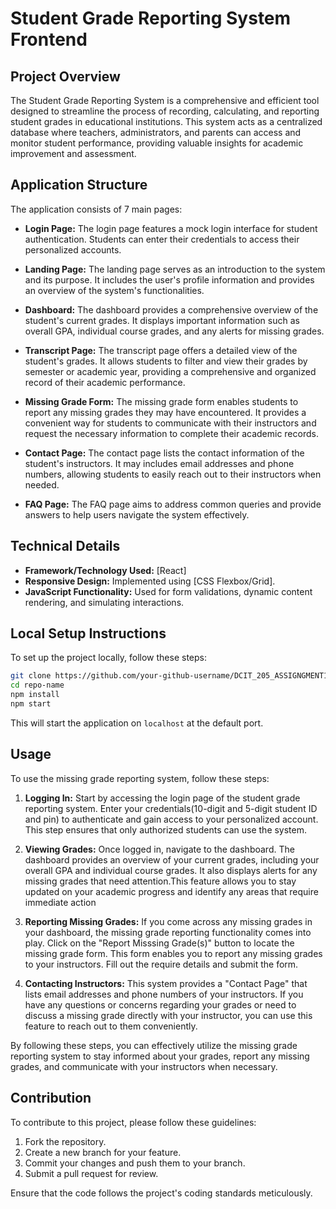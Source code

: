 # Student Grade Reporting System Frontend

## Project Overview

The Student Grade Reporting System is a comprehensive and efficient tool designed to streamline the process of recording, calculating, and reporting student grades in educational institutions. This system acts as a centralized database where teachers, administrators, and parents can access and monitor student performance, providing valuable insights for academic improvement and assessment.

## Application Structure

The application consists of 7 main pages:

- **Login Page:** The login page features a mock login interface for student authentication. Students can enter their credentials to access their personalized accounts.
- **Landing Page:** The landing page serves as an introduction to the system and its purpose. It includes the user's profile information and provides an overview of the system's functionalities.

- **Dashboard:** The dashboard provides a comprehensive overview of the student's current grades. It displays important information such as overall GPA, individual course grades, and any alerts for missing grades.

- **Transcript Page:** The transcript page offers a detailed view of the student's grades. It allows students to filter and view their grades by semester or academic year, providing a comprehensive and organized record of their academic performance.

- **Missing Grade Form:** The missing grade form enables students to report any missing grades they may have encountered. It provides a convenient way for students to communicate with their instructors and request the necessary information to complete their academic records.

- **Contact Page:** The contact page lists the contact information of the student's instructors. It may includes email addresses and phone numbers, allowing students to easily reach out to their instructors when needed.

- **FAQ Page:** The FAQ page aims to address common queries and provide answers to help users navigate the system effectively.

## Technical Details

- **Framework/Technology Used:** [React]
- **Responsive Design:** Implemented using [CSS Flexbox/Grid].
- **JavaScript Functionality:** Used for form validations, dynamic content rendering, and simulating interactions.

## Local Setup Instructions

To set up the project locally, follow these steps:

```bash
git clone https://github.com/your-github-username/DCIT_205_ASSIGNGMENT1.git
cd repo-name
npm install
npm start
```

This will start the application on `localhost` at the default port.

## Usage

To use the missing grade reporting system, follow these steps:
1. **Logging In:**  Start by accessing the login page of the student grade reporting system. Enter your credentials(10-digit and 5-digit student ID and pin) to authenticate and gain access to your personalized account. This step ensures that only authorized students can use the system.

2. **Viewing Grades:** Once logged in, navigate to the dashboard. The dashboard provides an overview of your current grades, including your overall GPA and individual course grades. It also displays alerts for any missing grades that need attention.This feature allows you to stay updated on your academic progress and identify any areas that require immediate action

3. **Reporting Missing Grades:**  If you come across any missing grades in your dashboard, the missing grade reporting functionality comes into play. Click on the "Report Misssing Grade(s)" button to locate the missing grade form. This form enables you to report any missing grades to your instructors. Fill out the require details and submit the form.

4. **Contacting Instructors:** This system provides a "Contact Page" that lists email addresses and phone numbers of your instructors. If you have any questions or concerns regarding your grades or need to discuss a missing grade directly with your instructor, you can use this feature to reach out to them conveniently.

By following these steps, you can effectively utilize the missing grade reporting system to stay informed about your grades, report any missing grades, and communicate with your instructors when necessary. 

## Contribution

To contribute to this project, please follow these guidelines:

1. Fork the repository.
2. Create a new branch for your feature.
3. Commit your changes and push them to your branch.
4. Submit a pull request for review.

Ensure that the code follows the project's coding standards meticulously.
